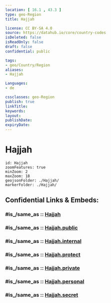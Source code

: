 ```yaml
---
location: [ 16.1 , 43.3 ] 
type: geo-Region
title: Hajjah

license: CC BY-SA 4.0
source: https://datahub.io/core/country-codes
isDeleted: false
isReadOnly: false
draft: false
confidential: public

tags:
- geo/Country/Region
aliases:
- Hajjah

Languages:
- de

cssclasses: geo-Region
publish: true
linkTitle: 
keywords: 
layout: 
publishDate: 
expiryDate: 
---
```


# Hajjah

```leaflet
id: Hajjah
zoomFeatures: true 
minZoom: 2 
maxZoom: 18
geojsonFolder: ./Hajjah/
markerFolder: ./Hajjah/
```


## Confidential Links & Embeds: 

### #is_/same_as :: [Hajjah](/_Standards/Earth/Continent/Asia/Asia~West/Yemen~Republic/governorates~Yemen/Hajjah.md) 

### #is_/same_as :: [Hajjah.public](/_public/Earth/Continent/Asia/Asia~West/Yemen~Republic/governorates~Yemen/Hajjah.public.md) 

### #is_/same_as :: [Hajjah.internal](/_internal/Earth/Continent/Asia/Asia~West/Yemen~Republic/governorates~Yemen/Hajjah.internal.md) 

### #is_/same_as :: [Hajjah.protect](/_protect/Earth/Continent/Asia/Asia~West/Yemen~Republic/governorates~Yemen/Hajjah.protect.md) 

### #is_/same_as :: [Hajjah.private](/_private/Earth/Continent/Asia/Asia~West/Yemen~Republic/governorates~Yemen/Hajjah.private.md) 

### #is_/same_as :: [Hajjah.personal](/_personal/Earth/Continent/Asia/Asia~West/Yemen~Republic/governorates~Yemen/Hajjah.personal.md) 

### #is_/same_as :: [Hajjah.secret](/_secret/Earth/Continent/Asia/Asia~West/Yemen~Republic/governorates~Yemen/Hajjah.secret.md)

